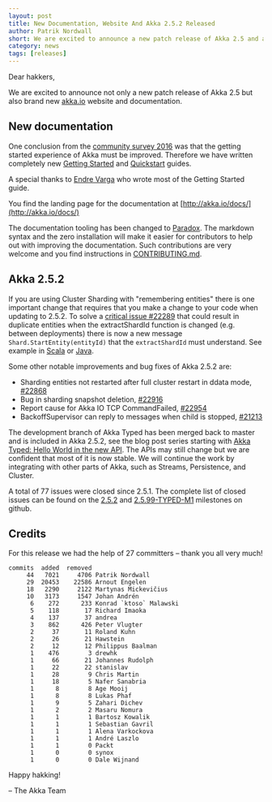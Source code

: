 ```yaml
---
layout: post
title: New Documentation, Website And Akka 2.5.2 Released
author: Patrik Nordwall
short: We are excited to announce a new patch release of Akka 2.5 and also a brand new akka.io website and documentation.
category: news
tags: [releases]
---
```


Dear hakkers,

We are excited to announce not only a new patch release of Akka 2.5 but also brand new [akka.io](http://akka.io/) website and documentation.

## New documentation

One conclusion from the [community survey 2016](http://akka.io/blog/news/2017/01/17/community-survey-2016-summary.html) was that the getting started experience of Akka must be improved. Therefore we have written completely new [Getting Started](http://doc.akka.io/docs/akka/current/scala/guide/introduction.html) and [Quickstart](http://akka.io/try-akka/) guides. 

A special thanks to [Endre Varga](https://github.com/drewhk) who wrote most of the Getting Started guide.

You find the landing page for the documentation at [http://akka.io/docs/](http://akka.io/docs/) 

The documentation tooling has been changed to [Paradox](https://github.com/lightbend/paradox). The markdown syntax and the zero installation will make it easier for contributors to help out with improving the documentation. Such contributions are very welcome and you find instructions in [CONTRIBUTING.md](https://github.com/akka/akka/blob/master/CONTRIBUTING.md#documentation).

## Akka 2.5.2

If you are using Cluster Sharding with "remembering entities" there is one important change that requires that you make a change to your code when updating to 2.5.2. To solve a [critical issue #22289](https://github.com/akka/akka/issues/22289) that could result in duplicate entities when the extractShardId function is changed (e.g. between deployments) there is now a new message `Shard.StartEntity(entityId)` that the `extractShardId` must understand. See example in [Scala](http://doc.akka.io/docs/akka/current/scala/cluster-sharding.html#remembering-entities) or [Java](http://doc.akka.io/docs/akka/current/java/cluster-sharding.html#remembering-entities).

Some other notable improvements and bug fixes of Akka 2.5.2 are:

* Sharding entities not restarted after full cluster restart in ddata mode, [#22868](https://github.com/akka/akka/issues/22868)
* Bug in sharding snapshot deletion, [#22916](https://github.com/akka/akka/issues/22916)
* Report cause for Akka IO TCP CommandFailed, [#22954](https://github.com/akka/akka/pull/22954)
* BackoffSupervisor can reply to messages when child is stopped, [#21213](https://github.com/akka/akka/issues/21213)

The development branch of Akka Typed has been merged back to master and is included in Akka 2.5.2, see the blog post series starting with [Akka Typed: Hello World in the new API](http://akka.io/blog/2017/05/05/typed-intro.html). The APIs may still change but we are confident that most of it is now stable. We will continue the work by integrating with other parts of Akka, such as Streams, Persistence, and Cluster.

A total of 77 issues were closed since 2.5.1. The complete list of closed issues can be found on the [2.5.2](https://github.com/akka/akka/milestone/111?closed=1) and [2.5.99-TYPED-M1](https://github.com/akka/akka/milestone/114?closed=1) milestones on github.

## Credits

For this release we had the help of 27 committers – thank you all very much!

```
commits  added  removed
     44   7021     4706 Patrik Nordwall
     29  20453    22586 Arnout Engelen
     18   2290     2122 Martynas Mickevičius
     10   3173     1547 Johan Andrén
      6    272      233 Konrad `ktoso` Malawski
      5    118       17 Richard Imaoka
      4    137       37 andrea
      3    862      426 Peter Vlugter
      2     37       11 Roland Kuhn
      2     26       21 Hawstein
      2     12       12 Philippus Baalman
      1    476        3 drewhk
      1     66       21 Johannes Rudolph
      1     22       22 stanislav
      1     28        9 Chris Martin
      1     18        5 Nafer Sanabria
      1      8        8 Age Mooij
      1      8        8 Lukas Phaf
      1      9        5 Zahari Dichev
      1      2        2 Masaru Nomura
      1      1        1 Bartosz Kowalik
      1      1        1 Sebastian Gavril
      1      1        1 Alena Varkockova
      1      1        1 André Laszlo
      1      1        0 Packt
      1      0        0 synox
      1      0        0 Dale Wijnand
```

Happy hakking!

– The Akka Team

